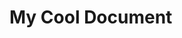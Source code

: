 <!-- Generated Document do not edit! -->

# My Cool Document #

<!-- Generated Document do not edit! -->
